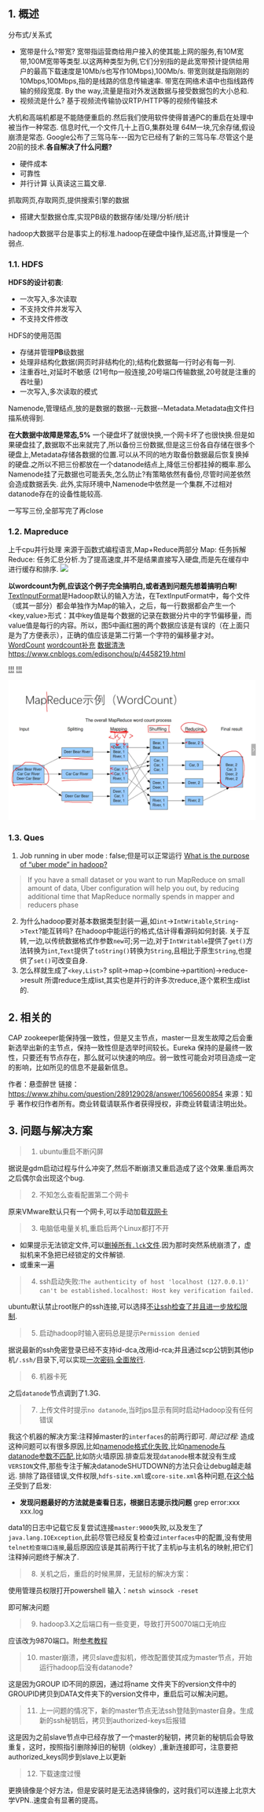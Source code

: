 ## 1. 概述
分布式/关系式
- 宽带是什么?带宽?
宽带指运营商给用户接入的使其能上网的服务,有10M宽带,100M宽带等类型.以这两种类型为例,它们分别指的是此宽带预计提供给用户的最高下载速度是10Mb/s也写作10Mbps),100Mb/s.
带宽则就是指刚刚的10Mbps,100Mbps,指的是线路的信息传输速率.
带宽在网络术语中也指线路传输的频段宽度.
By the way,流量是指对外发送数据与接受数据包的大小总和.
- 视频流是什么?
基于视频流传输协议RTP/HTTP等的视频传输技术

大机和高端机都是不能随便重启的.然后我们使用软件使得普通PC的重启在处理中被当作一种常态.
信息时代,一个文件几十上百G,集群处理
64M一块,冗余存储,假设崩溃是常态.
Google公布了三驾马车---因为它已经有了新的三驾马车.尽管这个是20前的技术.**各自解决了什么问题?**
- 硬件成本
- 可靠性
- 并行计算
认真读这三篇文章.

抓取网页,存取网页,提供搜索引擎的数据
- 搭建大型数据仓库,实现PB级的数据存储/处理/分析/统计

hadoop大数据平台是事实上的标准.hadoop在硬盘中操作,延迟高,计算慢是一个弱点.

### 1.1. HDFS
**HDFS的设计初衷**:
- 一次写入,多次读取
- 不支持文件并发写入
- 不支持文件修改

HDFS的使用范围
- 存储并管理**PB**级数据
- 处理非结构化数据(网页时非结构化的);结构化数据每一行时必有每一列.
- 注重吞吐,对延时不敏感
(21号ftp一般连接,20号端口传输数据,20号就是注重的吞吐量)
- 一次写入,多次读取的模式

Namenode,管理结点,放的是数据的数据--元数据--Metadata.Metadata由文件扫描系统得到.

**在大数据中故障是常态,5%**
一个硬盘坏了就很快换,一个网卡坏了也很快换.但是如果硬盘挂了,数据取不出来就完了,所以备份三份数据,但是这三份各自存储在很多个硬盘上,Metadata存储各数据的位置.可以从不同的地方取备份数据最后恢复换掉的硬盘.之所以不把三份都放在一个datanode结点上,降低三份都挂掉的概率.那么Namenode挂了元数据也可能丢失,怎么防止?有策略依然有备份,尽管时间差依然会造成数据丢失.
此外,实际环境中,Namenode中依然是一个集群,不过相对datanode存在的设备性能较高.

一写写三份,全部写完了再close

### 1.2. Mapreduce
上千cpu并行处理
来源于函数式编程语言,Map+Reduce两部分
Map: 任务拆解
Reduce: 任务汇总分析.为了提高速度,并不是结果直接写入硬盘,而是先在缓存中进行缓存和排序.
![](https://images2015.cnblogs.com/blog/923309/201604/923309-20160406215236172-340369929.jpg)

**以wordcount为例,应该这个例子完全搞明白,或者遇到问题先想着搞明白啊!**
[TextInputFormat](https://www.cnblogs.com/pengyingzhi/p/5361008.html)是Hadoop默认的输入方法，在TextInputFormat中，每个文件（或其一部分）都会单独作为Map的输入，之后，每一行数据都会产生一个<key,value>形式：其中key值是每个数据的记录在数据分片中的字节偏移量，而value值是每行的内容。所以，图5中画红圈的两个数据应该是有误的（在上面只是为了方便表示），正确的值应该是第二行第一个字符的偏移量才对。
[WordCount](https://www.cnblogs.com/huxinga/p/6939896.html)
[wordcount补充](https://blog.csdn.net/xiaoxiaolove_i/article/details/98737608?depth_1-utm_source=distribute.pc_relevant.none-task-blog-BlogCommendFromBaidu-1&utm_source=distribute.pc_relevant.none-task-blog-BlogCommendFromBaidu-1)
[数据清洗](https://blog.csdn.net/xiaoxiaolove_i/article/details/98737608?depth_1-utm_source=distribute.pc_relevant.none-task-blog-BlogCommendFromBaidu-1&utm_source=distribute.pc_relevant.none-task-blog-BlogCommendFromBaidu-1)
https://www.cnblogs.com/edisonchou/p/4458219.html

[!!!](https://www.cnblogs.com/zjfstudio/p/3887551.html)
[!!!](https://www.cnblogs.com/xia520pi/archive/2012/05/16/2504205.html#_label4)


![映射-洗牌-重组](_v_images/20200227084436177_31314.png)
### 1.3. Ques
1. Job running in uber mode : false;但是可以正常运行
[What is the purpose of “uber mode” in hadoop?](https://stackoverflow.com/questions/30284237/what-is-the-purpose-of-uber-mode-in-hadoop)
>If you have a small dataset or you want to run MapReduce on small amount of data, Uber configuration will help you out, by reducing additional time that MapReduce normally spends in mapper and reducers phase

2. 为什么hadoop要对基本数据类型封装一遍,如`int`->`IntWritable`,`String`->`Text`?能互转吗?
在hadoop中能运行的格式,估计得看源码如何封装.
关于互转,一边,以传统数据格式作参数`new`可;另一边,对于`IntWritable`提供了`get()`方法转换为`int`,`Text`提供了`toString()`转换为`String`,且相比于原生`String`,也提供了`set()`可改变自身.
3. 怎么样就生成了`<key,List>`?
split->map->(combine->partition)->reduce->result
所谓reduce生成list,其实也是并行的许多次reduce,逐个累积生成list的.

## 2. 相关的
CAP
zookeeper能保持强一致性，但是又主节点，master一旦发生故障之后会重新选举出新的主节点，保持一致性但是选举时间较长。Eureka 保持的是最终一致性，只要还有节点存在，那么就可以快速的响应。弱一致性可能会对项目造成一定的影响，比如所见的信息不是最新信息。

作者：悬壶醉世
链接：https://www.zhihu.com/question/289129028/answer/1065600854
来源：知乎
著作权归作者所有。商业转载请联系作者获得授权，非商业转载请注明出处。
## 3. 问题与解决方案
>1. ubuntu重启不断闪屏

据说是gdm启动过程与什么冲突了,然后不断崩溃又重启造成了这个效果.重启两次之后偶尔会出现这个bug.
>2. 不知怎么查看配置第二个网卡

原来VMware默认只有一个网卡,可以手动加载[双网卡](https://blog.csdn.net/weixin_43291687/article/details/82863419?depth_1-utm_source=distribute.pc_relevant.none-task&utm_source=distribute.pc_relevant.none-task)
>3. 电脑低电量关机,重启后两个Linux都打不开

- 如果提示无法锁定文件,可以[删掉所有`.lck`文件](https://www.jianshu.com/p/be7e523678ba).因为那时突然系统崩溃了，虚拟机来不急把已经锁定的文件解锁.
- 或重来一遍

>4. ssh启动失败:`The authenticity of host 'localhost (127.0.0.1)' can't be established.localhost: Host key verification failed.`

ubuntu默认禁止root账户的ssh连接,可以选择[不让ssh检查了](https://blog.csdn.net/stpeace/article/details/79426471)[并且进一步放松限制](https://www.cnblogs.com/hmy-blog/p/6500909.html).

>5. 启动hadoop时输入密码总是提示`Permission denied`

据说最新的ssh免密登录已经不支持id-dca,改用id-rca;并且通过scp公钥到其他ip机`/.ssh/`目录下,可以实现[一次密码,全面放行](https://blog.csdn.net/situliang/article/details/72904449?depth_1-utm_source=distribute.pc_relevant.none-task&utm_source=distribute.pc_relevant.none-task).


>6. 机器卡死

之后`datanode`节点调到了1.3G.

>7. 上传文件时提示`no datanode`,当时jps显示有同时启动Hadoop没有任何错误

我这个机器的解决方案:注释掉master的`interfaces`的前两行即可.
*简记过程:*
造成这种问题可以有很多原因,比如[namenode格式化失败](https://www.cnblogs.com/zwgblog/p/6064022.html),比如[namenode与datanode参数不匹配](https://blog.csdn.net/qq_43193797/article/details/85674720),比如防火墙原因.排查后发现`datanode`根本就没有生成`VERSION`文件,那些专注于解决datanodeSHUTDOWN的方法只会让debug越走越远.
排除了路径错误,文件权限,`hdfs-site.xml`或`core-site.xml`各种问题,在[这个帖子](https://blog.csdn.net/fireblue1990/article/details/51096350?depth_1-utm_source=distribute.pc_relevant.none-task&utm_source=distribute.pc_relevant.none-task)受到了启发:
- **发现问题最好的方法就是查看日志，根据日志提示找问题** grep error:xxx xxx.log

data1的日志中记载它反复尝试连接`master:9000`失败,以及发生了`java.lang.IOException`,此前尽管已经反复检查过`interfaces`中的配置,没有使用`telnet检查端口连接`,最后原因应该是其前两行干扰了主机ip与主机名的映射,把它们注释掉问题终于解决了.

>8. 关机之后，重启的时候黑屏，无鼠标的解决方案：

使用管理员权限打开powershell 输入：`netsh winsock -reset`

即可解决问题

>9. hadoop3.X之后端口有一些变更，导致打开50070端口无响应

应该改为9870端口。附[参考教程](https://blog.csdn.net/sinat_35045195/article/details/88774512)

>10. master崩溃，拷贝slave虚拟机，修改配置使其成为master节点，开始运行hadoop后没有datanode?

这是因为GROUP ID不同的原因，通过将name 文件夹下的version文件中的GROUPID拷贝到DATA文件夹下的version文件中，重启后可以解决问题。
>11. 上一问题的情况下，新的master节点无法ssh登陆到master自身。生成新的ssh秘钥后，拷贝到authorized-keys后报错

这是因为之前slave节点中已经存放了一个master的秘钥，拷贝新的秘钥后会导致重复，这时，按照指引删除掉旧的秘钥（oldkey）,重新连接即可，注意要把authorized_keys同步到slave上以更新

>12. 下载速度过慢

更换镜像是个好方法，但是安装时是无法选择镜像的，这时我们可以连接上北京大学VPN..速度会有显著的提高。

